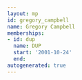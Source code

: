 ```yaml
---
layout: mp
id: gregory_campbell
name: Gregory Campbell
memberships:
- id: dup
  name: DUP
  start: '2001-10-24'
  end: 
autogenerated: true
---
```

